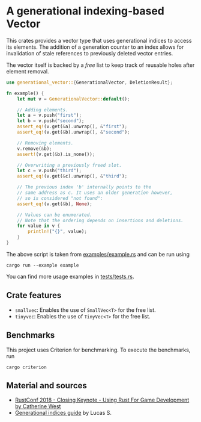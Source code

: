 # A generational indexing-based Vector

This crates provides a vector type that uses generational indices to access
its elements. The addition of a generation counter to an index allows for invalidation
of stale references to previously deleted vector entries.

The vector itself is backed by a _free_ list to keep track of reusable holes
after element removal.

```rust
use generational_vector::{GenerationalVector, DeletionResult};

fn example() {
    let mut v = GenerationalVector::default();

    // Adding elements.
    let a = v.push("first");
    let b = v.push("second");
    assert_eq!(v.get(&a).unwrap(), &"first");
    assert_eq!(v.get(&b).unwrap(), &"second");

    // Removing elements.
    v.remove(&b);
    assert!(v.get(&b).is_none());

    // Overwriting a previously freed slot.
    let c = v.push("third");
    assert_eq!(v.get(&c).unwrap(), &"third");

    // The previous index 'b' internally points to the
    // same address as c. It uses an older generation however,
    // so is considered "not found":
    assert_eq!(v.get(&b), None);

    // Values can be enumerated.
    // Note that the ordering depends on insertions and deletions.
    for value in v {
        println!("{}", value);
    }
}
```

The above script is taken from [examples/example.rs](examples/example.rs) and can be run using

```shell
cargo run --example example
```

You can find more usage examples in [tests/tests.rs](tests/tests.rs). 

## Crate features

- `smallvec`: Enables the use of `SmallVec<T>` for the free list.
- `tinyvec`: Enables the use of `TinyVec<T>` for the free list.

## Benchmarks

This project uses Criterion for benchmarking. To execute the benchmarks, run

```shell
cargo criterion
```

## Material and sources

- [RustConf 2018 - Closing Keynote - Using Rust For Game Development by Catherine West](https://www.youtube.com/watch?v=aKLntZcp27M)
- [Generational indices guide](https://lucassardois.medium.com/generational-indices-guide-8e3c5f7fd594) by Lucas S.

